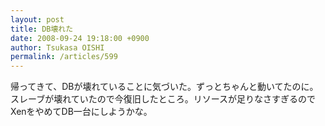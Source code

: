 ```yaml
---
layout: post
title: DB壊れた
date: 2008-09-24 19:18:00 +0900
author: Tsukasa OISHI
permalink: /articles/599
---
```


帰ってきて、DBが壊れていることに気づいた。ずっとちゃんと動いてたのに。スレーブが壊れていたので今復旧したところ。リソースが足りなさすぎるのでXenをやめてDB一台にしようかな。

